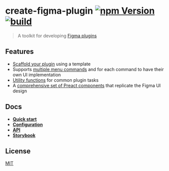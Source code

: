 # create-figma-plugin [![npm Version](https://badgen.net/npm/v/create-figma-plugin)](https://www.npmjs.com/package/create-figma-plugin) [![build](https://github.com/yuanqing/create-figma-plugin/workflows/build/badge.svg)](https://github.com/yuanqing/create-figma-plugin/actions?query=workflow%3Abuild)

> A toolkit for developing [Figma plugins](https://www.figma.com/plugin-docs/)

## Features

- [Scaffold your plugin](docs/1-quick-start.md#readme) using a template
- Supports [multiple menu commands](docs/2-configuration.md#readme) and for each command to have their own UI implementation
- [Utility functions](docs/3-api.md#readme) for common plugin tasks
- A [comprehensive set of Preact components](https://yuanqing.github.io/create-figma-plugin/) that replicate the Figma UI design

## Docs

- [**Quick start**](docs/1-quick-start.md#readme)
- [**Configuration**](docs/2-configuration.md#readme)
- [**API**](docs/3-api.md#readme)
- [**Storybook**](https://yuanqing.github.io/create-figma-plugin/)

## License

[MIT](LICENSE.md)
